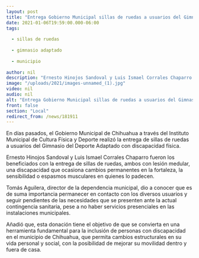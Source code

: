 ```yaml
---
layout: post
title: "Entrega Gobierno Municipal sillas de ruedas a usuarios del Gimnasio del Deporte Adaptado"
date: 2021-01-06T19:59:00.000-06:00
tags:
  
  - sillas de ruedas
  
  - gimnasio adaptado
  
  - municipio
  
author: nil
description: "Ernesto Hinojos Sandoval y Luis Ismael Corrales Chaparro fueron los beneficiados con la entrega de sillas de ruedas"
image: "/uploads/2021/images-unnamed_(1).jpg"
video: nil
audio: nil
alt: "Entrega Gobierno Municipal sillas de ruedas a usuarios del Gimnasio del Deporte Adaptado"
front: false
section: "Local"
redirect_from: /news/181911
---
```


En días pasados, el Gobierno Municipal de Chihuahua a través del Instituto Municipal de Cultura Física y Deporte realizó la entrega de sillas de ruedas a usuarios del Gimnasio del Deporte Adaptado con discapacidad física.

Ernesto Hinojos Sandoval y Luis Ismael Corrales Chaparro fueron los beneficiados con la entrega de sillas de ruedas, ambos con lesión medular, una discapacidad que ocasiona cambios permanentes en la fortaleza, la sensibilidad o espasmos musculares en quienes lo padecen.

Tomás Aguilera, director de la dependencia municipal, dio a conocer que es de suma importancia permanecer en contacto con los diversos usuarios y seguir pendientes de las necesidades que se presenten ante la actual contingencia sanitaria, pese a no haber servicios presenciales en las instalaciones municipales.

Añadió que, esta donación tiene el objetivo de que se convierta en una herramienta fundamental para la inclusión de personas con discapacidad en el municipio de Chihuahua, que permita cambios estructurales en su vida personal y social, con la posibilidad de mejorar su movilidad dentro y fuera de casa.